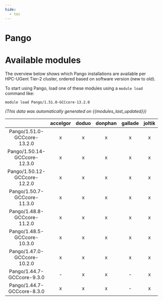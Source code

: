 ```yaml
---
hide:
  - toc
---
```


Pango
=====

# Available modules


The overview below shows which Pango installations are available per HPC-UGent Tier-2 cluster, ordered based on software version (new to old).

To start using Pango, load one of these modules using a `module load` command like:

```shell
module load Pango/1.51.0-GCCcore-13.2.0
```

*(This data was automatically generated on {{modules_last_updated}})*  

| |accelgor|doduo|donphan|gallade|joltik|shinx|skitty|
| :---: | :---: | :---: | :---: | :---: | :---: | :---: | :---: |
|Pango/1.51.0-GCCcore-13.2.0|x|x|x|x|x|x|x|
|Pango/1.50.14-GCCcore-12.3.0|x|x|x|x|x|x|x|
|Pango/1.50.12-GCCcore-12.2.0|x|x|x|x|x|-|-|
|Pango/1.50.7-GCCcore-11.3.0|x|x|x|x|x|-|-|
|Pango/1.48.8-GCCcore-11.2.0|x|x|x|x|x|-|-|
|Pango/1.48.5-GCCcore-10.3.0|x|x|x|x|x|-|-|
|Pango/1.47.0-GCCcore-10.2.0|x|x|x|x|x|-|-|
|Pango/1.44.7-GCCcore-9.3.0|-|x|x|-|x|-|-|
|Pango/1.44.7-GCCcore-8.3.0|x|x|x|-|x|-|-|
